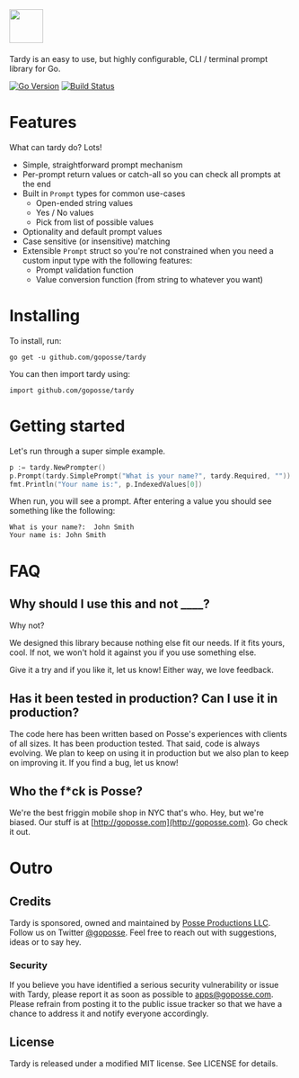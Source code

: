<div style="margin-bottom: 20px">
<img src="https://storage.googleapis.com/app-logos/logo_tardy.gif?12344" height="60"/>
</div>

Tardy is an easy to use, but highly configurable, CLI / terminal prompt library for Go.

[![Go Version](https://img.shields.io/badge/Go-1.5+-lightgrey.svg)](https://golang.org/)
[![Build Status](https://travis-ci.org/goposse/tardy.svg?branch=master)](https://travis-ci.org/goposse/tardy)

# Features

What can tardy do? Lots!

- Simple, straightforward prompt mechanism
- Per-prompt return values or catch-all so you can check all prompts at the end
- Built in `Prompt` types for common use-cases
  - Open-ended string values
  - Yes / No values
  - Pick from list of possible values
- Optionality and default prompt values
- Case sensitive (or insensitive) matching
- Extensible `Prompt` struct so you're not constrained when you need a custom input type with the following features:
  - Prompt validation function
  - Value conversion function (from string to whatever you want)

# Installing

To install, run:

```
go get -u github.com/goposse/tardy
```

You can then import tardy using:

```
import github.com/goposse/tardy
```

# Getting started

Let's run through a super simple example.

```go
p := tardy.NewPrompter()
p.Prompt(tardy.SimplePrompt("What is your name?", tardy.Required, ""))
fmt.Println("Your name is:", p.IndexedValues[0])
```

When run, you will see a prompt. After entering a value you should see something like the following:

```
What is your name?:  John Smith
Your name is: John Smith
```


# FAQ

## Why should I use this and not ____?

Why not?

We designed this library because nothing else fit our needs. If it fits yours, cool. If not, we won't hold it against you if you use something else.

Give it a try and if you like it, let us know! Either way, we love feedback.

## Has it been tested in production? Can I use it in production?

The code here has been written based on Posse's experiences with clients of all sizes. It has been production tested. That said, code is always evolving. We plan to keep on using it in production but we also plan to keep on improving it. If you find a bug, let us know!

## Who the f*ck is Posse?

We're the best friggin mobile shop in NYC that's who. Hey, but we're biased. Our stuff is at [http://goposse.com](http://goposse.com). Go check it out.

# Outro

## Credits

Tardy is sponsored, owned and maintained by [Posse Productions LLC](http://goposse.com). Follow us on Twitter [@goposse](https://twitter.com/goposse). Feel free to reach out with suggestions, ideas or to say hey.

### Security

If you believe you have identified a serious security vulnerability or issue with Tardy, please report it as soon as possible to apps@goposse.com. Please refrain from posting it to the public issue tracker so that we have a chance to address it and notify everyone accordingly.

## License

Tardy is released under a modified MIT license. See LICENSE for details.
